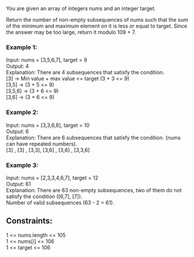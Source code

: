 You are given an array of integers nums and an integer target.  

Return the number of non-empty subsequences of nums such that the sum of the minimum and maximum element on it is less or equal to target. Since the answer may be too large, return it modulo 109 + 7.

   

### Example 1:  

Input: nums = [3,5,6,7], target = 9  
Output: 4  
Explanation: There are 4 subsequences that satisfy the condition.  
[3] -> Min value + max value <= target (3 + 3 <= 9)  
[3,5] -> (3 + 5 <= 9)   
[3,5,6] -> (3 + 6 <= 9)  
[3,6] -> (3 + 6 <= 9)  
### Example 2:  

Input: nums = [3,3,6,8], target = 10  
Output: 6  
Explanation: There are 6 subsequences that satisfy the condition. (nums can have repeated numbers).  
[3] , [3] , [3,3], [3,6] , [3,6] , [3,3,6]  
### Example 3:  

Input: nums = [2,3,3,4,6,7], target = 12  
Output: 61  
Explanation: There are 63 non-empty subsequences, two of them do not satisfy the condition ([6,7], [7]).  
Number of valid subsequences (63 - 2 = 61).  
 

## Constraints:  

1 <= nums.length <= 105  
1 <= nums[i] <= 106  
1 <= target <= 106  
